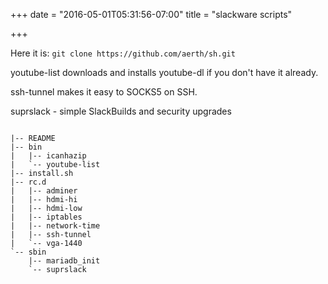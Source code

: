 
+++
date = "2016-05-01T05:31:56-07:00"
title = "slackware scripts"

+++

Here it is: `git clone https://github.com/aerth/sh.git`

youtube-list downloads and installs youtube-dl if you don't have it 
already.

ssh-tunnel makes it easy to SOCKS5 on SSH.

suprslack - simple SlackBuilds and security upgrades

```

|-- README
|-- bin
|   |-- icanhazip
|   `-- youtube-list
|-- install.sh
|-- rc.d
|   |-- adminer
|   |-- hdmi-hi
|   |-- hdmi-low
|   |-- iptables
|   |-- network-time
|   |-- ssh-tunnel
|   `-- vga-1440
`-- sbin
    |-- mariadb_init
    `-- suprslack

```
